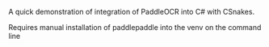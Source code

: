 A quick demonstration of integration of PaddleOCR into C# with CSnakes.

Requires manual installation of paddlepaddle into the venv on the command line